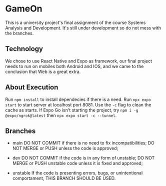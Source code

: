 # GameOn

This is a university project's final assignment of the course Systems Analysis and Development.
It's still under development so do not mess with the branches.

## Technology

We chose to use React Native and Expo as framework, our final project needs to run on mobiles both Android and IOS, and we came to the conclusion that Web is a great extra.

## About Execution

Run `npm install` to install dependecies if there is a need.
Run `npx expo start` to start server at localhost port 8081. Use the `-c` flag to clean the cache as starts.
If Expo Go isn't starting the project, try `npm i -g @expo/ngrok@latest` then `npx expo start -c --tunnel`.

## Branches

- main
  DO NOT COMMIT if there is no need to fix incompatibilities;
  DO NOT MERGE or PUSH unless the code is approved;
 
- dev
  DO NOT COMMIT if the code is in any form of unstable;
  DO NOT MERGE or PUSH unstable code unless it is fixed and approved;
  
- unstable
  If the code is presenting errors, bugs, or unintentional comportament, THIS BRANCH SHOULD BE USED.
